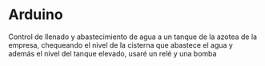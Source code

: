 # Arduino
Control de llenado y abastecimiento de agua a un tanque de la azotea de la empresa, chequeando el nivel de la cisterna que abastece el agua y además el nivel del tanque elevado, usaré un relé y una bomba
